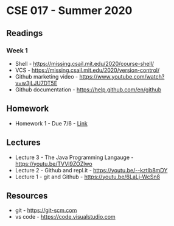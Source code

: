 # CSE 017 - Summer 2020

## Readings

### Week 1

- Shell - https://missing.csail.mit.edu/2020/course-shell/
- VCS - https://missing.csail.mit.edu/2020/version-control/
- Github marketing video - https://www.youtube.com/watch?v=w3jLJU7DT5E
- Github documentation - https://help.github.com/en/github

## Homework

- Homework 1 - Due 7/6 - [Link](https://github.com/LehighCSE/CSE017-S20/blob/master/Homework1.md)

## Lectures

- Lecture 3 - The Java Programming Langauge - https://youtu.be/TVVl9ZOZlwo
- Lecture 2 - Github and repl.it - https://youtu.be/--kztlb8mDY
- Lecture 1 - git and Github - https://youtu.be/6LaLj-WcSn8

## Resources

- git - https://git-scm.com
- vs code - https://code.visualstudio.com
